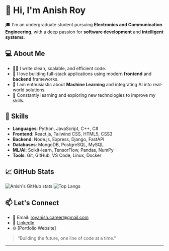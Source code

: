 # 👋 Hi, I'm Anish Roy

🎓 I'm an undergraduate student pursuing **Electronics and Communication Engineering**, with a deep passion for **software development** and **intelligent systems**.

## 💻 About Me
- 👨‍💻 I write clean, scalable, and efficient code.
- 🔁 I love building full-stack applications using modern **frontend** and **backend** frameworks.
- 🤖 I am enthusiastic about **Machine Learning** and integrating AI into real-world solutions.
- 🚀 Constantly learning and exploring new technologies to improve my skills.

## 🧠 Skills
- **Languages**: Python, JavaScript, C++, C#
- **Frontend**: React.js, Tailwind CSS, HTML5, CSS3
- **Backend**: Node.js, Express, Django, FastAPI
- **Databases**: MongoDB, PostgreSQL, MySQL
- **ML/AI**: Scikit-learn, TensorFlow, Pandas, NumPy
- **Tools**: Git, GitHub, VS Code, Linux, Docker

## 📈 GitHub Stats
![Anish's GitHub stats](https://github-readme-stats.vercel.app/api?username=AnishRoy50&show_icons=true&theme=radical)
![Top Langs](https://github-readme-stats.vercel.app/api/top-langs/?username=AnishRoy50&layout=compact&theme=radical)


## 📫 Let's Connect
- 📧 Email: royanish.career@gmail.com
- 💼 [LinkedIn](https://www.linkedin.com/in/anishroy)  
- 🌐 [Portfolio Website]

> “Building the future, one line of code at a time.”

---

